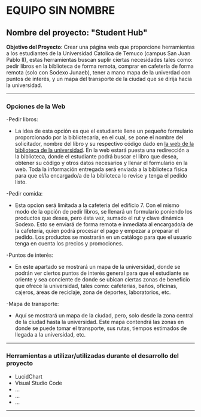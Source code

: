 # **EQUIPO SIN NOMBRE**

## **Nombre del proyecto: "Student Hub"**

**Objetivo del Proyecto**: Crear una página web que proporcione herramientas a los estudiantes de la Universidad Catolica de Temuco (campus San Juan Pablo II), estas herramientas buscan suplir ciertas necesidades tales como: pedir libros en la biblioteca de forma remota, comprar en cafetería de forma remota (solo con Sodexo Junaeb), tener a mano mapa de la univerdad con puntos de interés, y un mapa del transporte de la ciudad que se dirija hacia la universidad.

_______________

### **Opciones de la Web**

-Pedir libros: 
 - La idea de esta opción es que el estudiante llene un pequeño formulario proporcionado por la bibliotecaria, en el cual, se pone el nombre del solicitador, nombre del libro y su respectivo código dado en [la web de la biblioteca de la universidad](https://biblioteca.uct.cl/). En la web estará puesta una redirección a la biblioteca, donde el estudiante podrá buscar el libro que desea, obtener su código y otros datos necesarios y llenar el formulario en la web. Toda la información entregada será enviada a la biblioteca física para que el/la encargado/a de la biblioteca lo revise y tenga el pedido listo.


-Pedir comida: 
 - Esta opcion será limitada a la cafeteria del edificio 7. Con el mismo modo de la opción de pedir libros, se llenará un formulario poniendo los productos que desea, pero ésta vez, sumado el rut y clave dinámica Sodexo. Esto se enviará de forma remota e inmediata al encargado/a de la cafetería, quien podrá procesar el pago y empezar a preparar el pedido. Los productos se mostrarán en un catálogo para que el usuario tenga en cuenta los precios y promociones.


-Puntos de interés: 
 - En este apartado se mostrará un mapa de la universidad, donde se podrán ver ciertos puntos de interés general para que el estudiante se oriente y sea conciente de donde se ubican ciertas zonas de beneficio que ofrece la universidad, tales como: cafeterias, baños, oficinas, cajeros, áreas de reciclaje, zona de deportes, laboratorios, etc.


-Mapa de transporte:
 - Aquí se mostrará un mapa de la ciudad, pero, solo desde la zona central de la ciudad hasta la universidad. Este mapa contendrá las zonas en donde se puede tomar el transporte, sus rutas, tiempos estimados de llegada a la universidad, etc.

_______________

### **Herramientas a utilizar/utilizadas durante el desarrollo del proyecto**

- LucidChart
- Visual Studio Code
- ...
- ...
- ...
_______________


